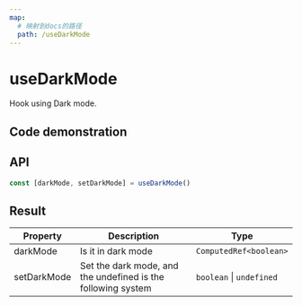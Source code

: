 ```yaml
---
map:
  # 映射到docs的路径
  path: /useDarkMode
---
```


# useDarkMode

Hook using Dark mode.

## Code demonstration

<demo src="useDarkMode/demo.vue"
  language="vue"
  title="Basic usage"
  desc="Follow the system and the user to manually switch"> </demo>

## API

```typescript
const [darkMode, setDarkMode] = useDarkMode()
```

## Result

| Property | Description | Type |
| --- | --- | --- |
| darkMode | Is it in dark mode | `ComputedRef<boolean>` |
| setDarkMode | Set the dark mode, and the undefined is the following system | `boolean` \| `undefined` |
